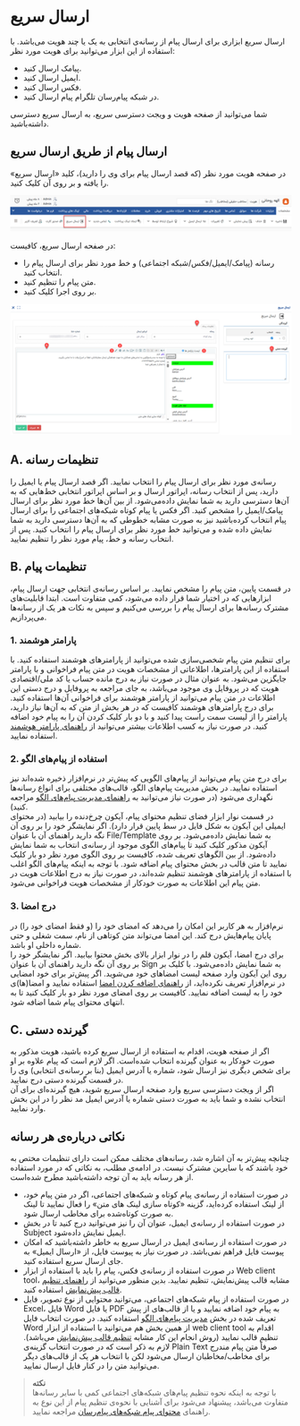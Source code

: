 # ارسال سریع 

ارسال سریع ابزاری برای ارسال پیام از رسانه‌ی انتخابی به یک یا چند هویت می‌باشد. با استفاده از این ابزار می‌توانید برای هویت مورد نظر:<br>
- پیامک ارسال کنید.
- ایمیل ارسال کنید.
- فکس ارسال کنید.
- در شبکه پیام‌رسان تلگرام پیام ارسال کنید.<br>

شما می‌توانید از صفحه هویت و ویجت دسترسی سریع، به ارسال سریع دسترسی داشته‌باشید. <br>

## ارسال پیام از طریق ارسال سریع
در صفحه هویت مورد نظر (که قصد ارسال پیام برای وی را دارید)، کلید «ارسال سریع» را یافته و بر روی آن کلیک کنید. <br>

![ارسال سریع در صفحه هویت](./Image/quick-sending-tool-in-profile.png)

در صفحه ارسال سریع، کافیست:<br>
- رسانه (پیامک/ایمیل/فکس/شبکه اجتماعی) و خط مورد نظر برای ارسال پیام را انتخاب کنید.
- متن پیام را تنظیم کنید.
- بر روی اجرا کلیک کنید.

![ارسال سریع](./Image/quick-send-2.8.7.1.png)

## A. تنظیمات رسانه
رسانه‌ی مورد نظر برای ارسال پیام را انتخاب نمایید. اگر قصد ارسال پیام یا ایمیل را دارید، پس از انتخاب رسانه، اپراتور ارسال و بر اساس اپراتور انتخابی خط‌هایی که به آن‌ها دسترسی دارید به شما نمایش داده‌می‌شود. از بین آن‌ها خط مورد نظر برای ارسال پیامک/ایمیل را مشخص کنید. اگر فکس یا پیام کوتاه شبکه‌های اجتماعی را برای ارسال پیام انتخاب کرده‌باشید نیز به صورت مشابه خطوطی که به آن‌ها دسترسی دارید به شما نمایش داده شده و می‌توانید خط مورد نظر برای ارسال پیام را انتخاب کنید. پس از انتخاب رسانه و خط، پیام مورد نظر را تنظیم نمایید.<br>

## B. تنظیمات پیام
در قسمت پایین، متن پیام را مشخص نمایید. بر اساس رسانه‌ی انتخابی جهت ارسال پیام، ابزارهایی که در اختیار شما قرار داده می‌شود، کمی متفاوت است. ابتدا قابلیت‌های مشترک رسانه‌ها برای ارسال پیام را بررسی می‌کنیم و سپس به نکات هر یک از رسانه‌ها می‌پردازیم.<br>

### 1. پارامتر هوشمند
برای تنظیم متن پیام شخصی‌سازی شده می‌توانید از پارامترهای هوشمند استفاده کنید. با استفاده از این پارامترها، اطلاعاتی از مشخصات هویت در متن پیام فراخوانی و با پارامتر جایگزین می‌شود. به عنوان مثال در صورت نیاز به درج مانده حساب یا کد ملی/اقتصادی هویت که در پروفایل وی موجود می‌باشد، به جای مراجعه به پروفایل و درج دستی این اطلاعات در متن پیام می‌توانید از پارامتر هوشمند برای فراخوانی آن‌ها استفاده کنید. برای درج پارامترهای هوشمند کافیست که در هر بخش از متن که به آن‌ها نیاز دارید، پارامتر را از لیست سمت راست پیدا کنید و با دو بار کلیک کردن آن را به پیام خود اضافه کنید. در صورت نیاز به کسب اطلاعات بیشتر می‌توانید از [راهنمای پارامتر هوشمند](https://github.com/1stco/PayamGostarDocs/blob/master/Help/Marketing/Parameters/MessageParameters.md) استفاده نمایید.<br>

### 2. استفاده از پیام‌های الگو
برای درج متن پیام می‌توانید از پیام‌های الگویی که پیش‌تر در نرم‌افزار ذخیره شده‌اند نیز استفاده نمایید. در بخش مدیریت پیام‌های الگو، قالب‌های مختلفی برای انواع رسانه‌ها نگهداری می‌شود (در صورت نیاز می‌توانید به [راهنمای مدیریت پیام‌های الگو](https://github.com/1stco/PayamGostarDocs/blob/master/Help/Marketing/moshtarak-abzar/gam%20do/ghaleb-payam/ghaleb-payam.md) مراجعه کنید).<br>
در قسمت نوار ابزار فضای تنظیم محتوای پیام، آیکون چرخ‌دنده را بیابید (در محتوای ایمیلی این آیکون به شکل فایل در سط پایین قرار دارد). اگر نمایشگر خود را بر روی آن نگه دارید راهنمای آن با عنوان File/Template به شما نمایش داده‌می‌شود. بر روی آیکون مذکور کلیک کنید تا پیام‌های الگوی موجود از رسانه‌ی انتخاب به شما نمایش داده‌شود. از بین الگو‌های تعریف شده، کافیست بر روی الگوی مورد نظر دو بار کلیک نمایید تا متن قالب در بخش محتوای پیام اضافه شود. با توجه به اینکه پیام‌های الگو اغلب با استفاده از پارامترهای هوشمند تنظیم شده‌اند، در صورت نیاز به درج اطلاعات هویت در متن پیام این اطلاعات به صورت خودکار از مشخصات هویت فراخوانی می‌شود.<br>

### 3. درج امضا
نرم‌افزار به هر کاربر این امکان را می‌دهد که امضای خود را (و فقط امضای خود را) در پایان پیام‌هایش درج کند. این امضا می‌تواند متن کوتاهی از نام، سمت شغلی و حتی شماره داخلی او باشد.<br>
برای درج امضا، آیکون قلم را در نوار ابزار بالای بخش محتوا بیابید. اگر نمایشگر خود را بر روی آن نگه دارید راهنمای آن با عنوان Sign به شما نمایش داده‌می‌شود. با کلیک بر روی این آیکون وارد صفحه لیست امضاهای خود می‌شوید. اگر پیش‌تر برای خود امضایی در نرم‌افزار تعریف نکرده‌اید، از [راهنمای اضافه کردن امضا](https://github.com/1stco/PayamGostarDocs/blob/master/Help/Marketing/moshtarak-abzar/gam-do/add-a-signature/add-a-sign.md) استفاده نمایید و امضا(ها)ی خود را به لیست اضافه نمایید. کافیست بر روی امضای مورد نظر دو بار کلیک کنید تا به انتهای محتوای پیام شما اضافه شود.<br>

## C. گیرنده دستی
اگر از صفحه هویت، اقدام به استفاده از ارسال سریع کرده باشید، هویت مذکور به صورت خودکار به عنوان گیرنده انتخاب شده‌است. اگر لازم است که پیام علاوه بر او برای شخص دیگری نیز ارسال شود، شماره یا آدرس ایمیل (بنا بر رسانه‌ی انتخابی) وی را در قسمت گیرنده دستی درج نمایید.<br>
اگر از ویجت دسترسی سریع وارد صفحه ارسال سریع شوید، هیچ گیرنده‌ای برای آن انتخاب نشده و شما باید به صورت دستی شماره یا آدرس ایمیل مد نظر را در این بخش وارد نمایید.<br>

## نکاتی درباره‌ی هر رسانه
چنانچه پیش‌تر به آن اشاره شد، رسانه‌های مختلف ممکن است دارای تنظیمات مختص به خود باشند که با سایرین مشترک نیست. در ادامه‌ی مطلب، به نکاتی که در مورد استفاده از هر رسانه باید به آن توجه داشته‌باشید مطرح شده‌است.<br>
- در صورت استفاده از رسانه‌ی پیام کوتاه و شبکه‌های اجتماعی، اگر در متن پیام خود، از لینک استفاده کرده‌اید، گزینه «کوتاه سازی لینک های متن» را فعال نمایید تا لینک به صورت کوتاه‌‌شده برای مخاطب ارسال شود.
- در صورت استفاده از رسانه‌ی ایمیل، عنوان آن را نیز می‌‌توانید درج کنید تا در بخش Subject ایمیل نمایش داده‌شود.
- در صورت استفاده از رسانه‌ی ایمیل در ارسال سریع به خاطر داشته‌باشید که امکان پیوست فایل فراهم نمی‌باشد. در صورت نیاز به پیوست فایل، از «ارسال ایمیل» به جای ارسال سریع استفاده کنید.
- در صورت استفاده از رسانه‌ی فکس، پیام را باید با استفاده از ابزار Web client tool، مشابه قالب پیش‌نمایش، تنظیم نمایید. بدین منظور می‌توانید از [راهنمای تنظیم قالب پیش‌نمایش](https://github.com/1stco/PayamGostarDocs/blob/master/Help/Settings/Personalization-crm/CustomizationCommonSettings/PrintTemplateSetting.md) استفاده کنید.
- در صورت استفاده از پیام شبکه‌های اجتماعی، می‌توانید محتوایی از نوع تصویر، فایل Excel، فایل Word یا فایل PDF به پیام خود اضافه نمایید و یا از قالب‌های از پیش تعریف شده در بخش [مدیریت پیام‌های الگو](https://github.com/1stco/PayamGostarDocs/blob/master/Help/Basic-Information/Model-message-management/Model-message-management.md) استفاده کنید. در صورت انتخاب فایل Word از همین بخش هم می‌توانید با استفاده از ابزار web client tool اقدام به تنظیم قالب نمایید (روش انجام این کار مشابه [تنظیم قالب پیش‌نمایش](https://github.com/1stco/PayamGostarDocs/blob/master/Help/Settings/Personalization-crm/CustomizationCommonSettings/PrintTemplateSetting.md) می‌باشد). لازم به ذکر است که در صورت انتخاب گزینه‌ی Plain Text صرفاً متن پیام مندرج برای مخاطب/مخاطبان ارسال می‌شود لکن با انتخاب هر یک از قالب‌های دیگر می‌توانید متن را در کنار فایل ارسال نمایید. <br>

> **نکته**<br>
> با توجه به اینکه نحوه تنظیم پیام‌های شبکه‌های اجتماعی کمی با سایر رسانه‌ها متفاوت می‌باشد، پیشنهاد می‌شود برای آشنایی با نحوه‌ی تنظیم پیام از این نوع به راهنمای [محتوای پیام شبکه‌های پیام‌رسان](https://github.com/1stco/PayamGostarDocs/blob/master/Help/Marketing/SocialNetworkMessage/GroupMessage/MessageContent.md) مراجعه نمایید.
